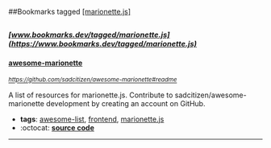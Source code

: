 ##Bookmarks tagged [[marionette.js]](https://www.bookmarks.dev?q=[marionette.js])

_<sup><sup>[www.bookmarks.dev/tagged/marionette.js](https://www.bookmarks.dev/tagged/marionette.js)</sup></sup>_
---
#### [awesome-marionette](https://github.com/sadcitizen/awesome-marionette#readme)
_<sup>https://github.com/sadcitizen/awesome-marionette#readme</sup>_

A list of resources for marionette.js. Contribute to sadcitizen/awesome-marionette development by creating an account on GitHub.
* **tags**: [awesome-list](../tagged/awesome-list.md), [frontend](../tagged/frontend.md), [marionette.js](../tagged/marionette.js.md)
* :octocat: **[source code](https://github.com/sadcitizen/awesome-marionette#readme)**
---

